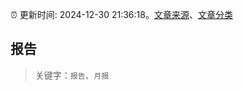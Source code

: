 :alarm_clock: 更新时间: 2024-12-30 21:36:18。[文章来源](/README.md)、[文章分类](/TAGS.md)

## 报告


> 关键字：`报告`、`月报`




